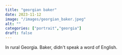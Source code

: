 ```yaml
---
title: "georgian baker"
date: 2023-11-12
image: "/images/georgian_baker.jpeg"
alt: ""
categories: ["portrait","georgia"]
draft: false
---
```


In rural Georgia. Baker, didn't speak a word of English. 